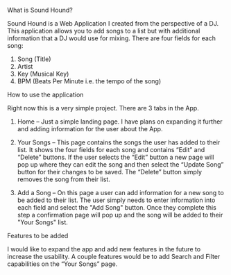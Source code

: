 What is Sound Hound?

Sound Hound is a Web Application I created from the perspective of a DJ. 
This application allows you to add songs to a list but with additional information that a DJ would use for mixing. 
There are four fields for each song:

1.	Song (Title)
2.	Artist
3.	Key (Musical Key)
4.	BPM (Beats Per Minute i.e. the tempo of the song)


How to use the application

Right now this is a very simple project. There are 3 tabs in the App.

1.	Home – Just a simple landing page. I have plans on expanding it further and adding information for the user about the App.

2.	Your Songs – This page contains the songs the user has added to their list. It shows the four fields for each song and contains “Edit” and “Delete” buttons. 
If the user selects the “Edit” button a new page will pop up where they can edit the song and then select the “Update Song” button for their changes to be saved. 
The “Delete” button simply removes the song from their list.

3.	Add a Song – On this page a user can add information for a new song to be added to their list. The user simply needs to enter information into each field and select the "Add Song" button.
Once they complete this step a confirmation page will pop up and the song will be added to their "Your Songs" list.


Features to be added

I would like to expand the app and add new features in the future to increase the usability. 
A couple features would be to add Search and Filter capabilities on the “Your Songs” page.
